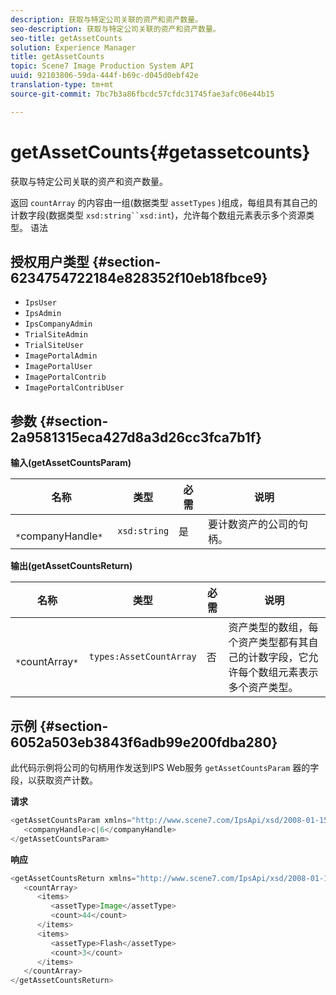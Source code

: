 ```yaml
---
description: 获取与特定公司关联的资产和资产数量。
seo-description: 获取与特定公司关联的资产和资产数量。
seo-title: getAssetCounts
solution: Experience Manager
title: getAssetCounts
topic: Scene7 Image Production System API
uuid: 92103806-59da-444f-b69c-d045d0ebf42e
translation-type: tm+mt
source-git-commit: 7bc7b3a86fbcdc57cfdc31745fae3afc06e44b15

---
```



# getAssetCounts{#getassetcounts}

获取与特定公司关联的资产和资产数量。

返回 `countArray` 的内容由一组(数据类型 `assetTypes` )组成，每组具有其自己的计数字段(数据类型 `xsd:string``xsd:int`)，允许每个数组元素表示多个资源类型。
语法

## 授权用户类型 {#section-6234754722184e828352f10eb18fbce9}

* `IpsUser`
* `IpsAdmin`
* `IpsCompanyAdmin`
* `TrialSiteAdmin`
* `TrialSiteUser`
* `ImagePortalAdmin`
* `ImagePortalUser`
* `ImagePortalContrib`
* `ImagePortalContribUser`

## 参数 {#section-2a9581315eca427d8a3d26cc3fca7b1f}

**输入(getAssetCountsParam)**

| 名称 | 类型 | 必需 | 说明 |
|---|---|---|---|
| ` *`companyHandle`*` | `xsd:string` | 是 | 要计数资产的公司的句柄。 |

**输出(getAssetCountsReturn)**

| 名称 | 类型 | 必需 | 说明 |
|---|---|---|---|
| ` *`countArray`*` | `types:AssetCountArray` | 否 | 资产类型的数组，每个资产类型都有其自己的计数字段，它允许每个数组元素表示多个资产类型。 |

## 示例 {#section-6052a503eb3843f6adb99e200fdba280}

此代码示例将公司的句柄用作发送到IPS Web服务 `getAssetCountsParam` 器的字段，以获取资产计数。

**请求**

```java
<getAssetCountsParam xmlns="http://www.scene7.com/IpsApi/xsd/2008-01-15">
   <companyHandle>c|6</companyHandle>
</getAssetCountsParam>
```

**响应**

```java
<getAssetCountsReturn xmlns="http://www.scene7.com/IpsApi/xsd/2008-01-15">
   <countArray>
      <items>
         <assetType>Image</assetType>
         <count>44</count>
      </items>
      <items>
         <assetType>Flash</assetType>
         <count>3</count>
      </items>
   </countArray>
</getAssetCountsReturn>
```

